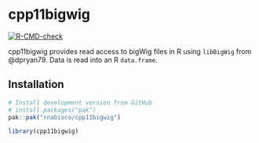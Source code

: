 
# cpp11bigwig

<!-- badges: start -->

[![R-CMD-check](https://github.com/rnabioco/RcppLibBigWig/actions/workflows/R-CMD-check.yaml/badge.svg)](https://github.com/rnabioco/RcppLibBigWig/actions/workflows/R-CMD-check.yaml)
<!-- badges: end -->

cpp11bigwig provides read access to bigWig files in R using `libBigWig`
from @dpryan79. Data is read into an R `data.frame`.

## Installation

<div class=".pkgdown-devel">

``` r
# Install development version from GitHub
# install.packages("pak")
pak::pak("rnabioco/cpp11bigwig")
```

</div>

``` r
library(cpp11bigwig)
```
